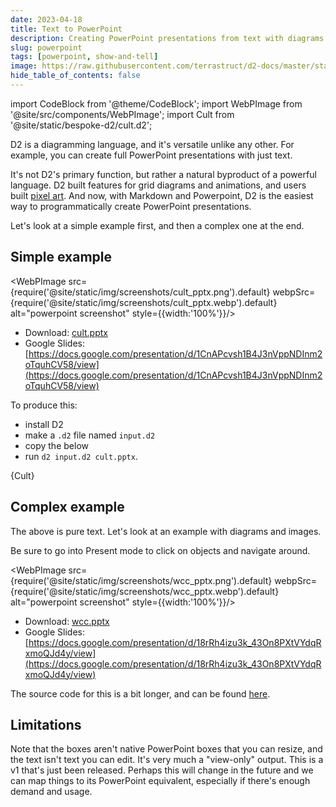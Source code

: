 ```yaml
---
date: 2023-04-18
title: Text to PowerPoint
description: Creating PowerPoint presentations from text with diagrams
slug: powerpoint
tags: [powerpoint, show-and-tell]
image: https://raw.githubusercontent.com/terrastruct/d2-docs/master/static/img/screenshots/wcc_pptx.png
hide_table_of_contents: false
---
```

import CodeBlock from '@theme/CodeBlock';
import WebPImage from '@site/src/components/WebPImage';
import Cult from '@site/static/bespoke-d2/cult.d2';

D2 is a diagramming language, and it's versatile unlike any other. For example, you can
create full PowerPoint presentations with just text.

It's not D2's primary function, but rather a natural byproduct of a powerful language. D2
built features for grid diagrams and animations, and users built [pixel
art](https://github.com/terrastruct/d2/issues/1218#issuecomment-1512628007). And now, with
Markdown and Powerpoint, D2 is the easiest way to programmatically create PowerPoint
presentations.

<!-- truncate -->

Let's look at a simple example first, and then a complex one at the end.

## Simple example

<WebPImage src={require('@site/static/img/screenshots/cult_pptx.png').default} webpSrc={require('@site/static/img/screenshots/cult_pptx.webp').default} alt="powerpoint screenshot" style={{width:'100%'}}/>

- Download: [cult.pptx](pathname:///img/generated/cult.pptx)
- Google Slides: [https://docs.google.com/presentation/d/1CnAPcvsh1B4J3nVppNDInm2oTquhCV58/view](https://docs.google.com/presentation/d/1CnAPcvsh1B4J3nVppNDInm2oTquhCV58/view)

To produce this:
- install D2
- make a `.d2` file named `input.d2`
- copy the below
- run `d2 input.d2 cult.pptx`.

<CodeBlock className="language-d2-incomplete">
    {Cult}
</CodeBlock>

## Complex example

The above is pure text. Let's look at an example with diagrams and images.

Be sure to go into Present mode to click on objects and navigate around.

<WebPImage src={require('@site/static/img/screenshots/wcc_pptx.png').default} webpSrc={require('@site/static/img/screenshots/wcc_pptx.webp').default} alt="powerpoint screenshot" style={{width:'100%'}}/>

- Download: [wcc.pptx](pathname:///img/generated/wcc.pptx)
- Google Slides: [https://docs.google.com/presentation/d/18rRh4izu3k_43On8PXtVYdqRxmoQJd4y/view](https://docs.google.com/presentation/d/18rRh4izu3k_43On8PXtVYdqRxmoQJd4y/view)

The source code for this is a bit longer, and can be found [here](https://github.com/terrastruct/d2/blob/master/docs/examples/wcc/wcc.d2).

## Limitations

Note that the boxes aren't native PowerPoint boxes that you can resize, and the text isn't
text you can edit. It's very much a "view-only" output. This is a v1 that's just been
released. Perhaps this will change in the future and we can map things to its PowerPoint
equivalent, especially if there's enough demand and usage.
